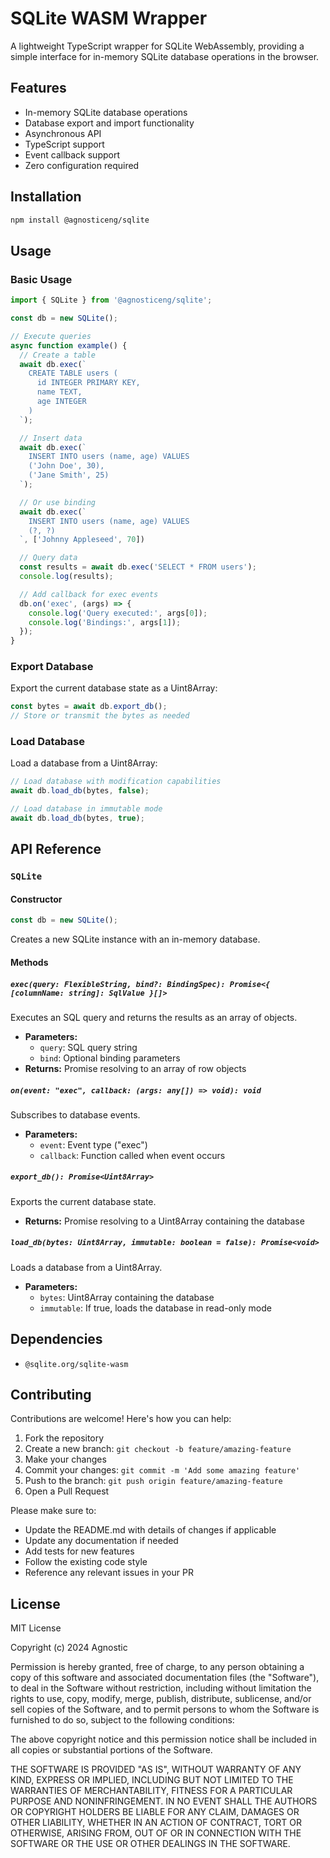# SQLite WASM Wrapper

A lightweight TypeScript wrapper for SQLite WebAssembly, providing a simple interface for in-memory SQLite database operations in the browser.

## Features

- In-memory SQLite database operations
- Database export and import functionality
- Asynchronous API
- TypeScript support
- Event callback support
- Zero configuration required

## Installation

```bash
npm install @agnosticeng/sqlite
```

## Usage

### Basic Usage

```typescript
import { SQLite } from '@agnosticeng/sqlite';

const db = new SQLite();

// Execute queries
async function example() {
  // Create a table
  await db.exec(`
    CREATE TABLE users (
      id INTEGER PRIMARY KEY,
      name TEXT,
      age INTEGER
    )
  `);

  // Insert data
  await db.exec(`
    INSERT INTO users (name, age) VALUES
    ('John Doe', 30),
    ('Jane Smith', 25)
  `);

  // Or use binding
  await db.exec(`
    INSERT INTO users (name, age) VALUES
    (?, ?)
  `, ['Johnny Appleseed', 70])

  // Query data
  const results = await db.exec('SELECT * FROM users');
  console.log(results);

  // Add callback for exec events
  db.on('exec', (args) => {
    console.log('Query executed:', args[0]);
    console.log('Bindings:', args[1]);
  });
}
```

### Export Database

Export the current database state as a Uint8Array:

```typescript
const bytes = await db.export_db();
// Store or transmit the bytes as needed
```

### Load Database

Load a database from a Uint8Array:

```typescript
// Load database with modification capabilities
await db.load_db(bytes, false);

// Load database in immutable mode
await db.load_db(bytes, true);
```

## API Reference

### `SQLite`

#### Constructor

```typescript
const db = new SQLite();
```

Creates a new SQLite instance with an in-memory database.

#### Methods

##### `exec(query: FlexibleString, bind?: BindingSpec): Promise<{ [columnName: string]: SqlValue }[]>`

Executes an SQL query and returns the results as an array of objects.

- **Parameters:**
  - `query`: SQL query string
  - `bind`: Optional binding parameters
- **Returns:** Promise resolving to an array of row objects

##### `on(event: "exec", callback: (args: any[]) => void): void`

Subscribes to database events.

- **Parameters:**
  - `event`: Event type ("exec")
  - `callback`: Function called when event occurs

##### `export_db(): Promise<Uint8Array>`

Exports the current database state.

- **Returns:** Promise resolving to a Uint8Array containing the database

##### `load_db(bytes: Uint8Array, immutable: boolean = false): Promise<void>`

Loads a database from a Uint8Array.

- **Parameters:**
  - `bytes`: Uint8Array containing the database
  - `immutable`: If true, loads the database in read-only mode

## Dependencies

- `@sqlite.org/sqlite-wasm`

## Contributing

Contributions are welcome! Here's how you can help:

1. Fork the repository
2. Create a new branch: `git checkout -b feature/amazing-feature`
3. Make your changes
4. Commit your changes: `git commit -m 'Add some amazing feature'`
5. Push to the branch: `git push origin feature/amazing-feature`
6. Open a Pull Request

Please make sure to:
- Update the README.md with details of changes if applicable
- Update any documentation if needed
- Add tests for new features
- Follow the existing code style
- Reference any relevant issues in your PR

## License

MIT License

Copyright (c) 2024 Agnostic

Permission is hereby granted, free of charge, to any person obtaining a copy
of this software and associated documentation files (the "Software"), to deal
in the Software without restriction, including without limitation the rights
to use, copy, modify, merge, publish, distribute, sublicense, and/or sell
copies of the Software, and to permit persons to whom the Software is
furnished to do so, subject to the following conditions:

The above copyright notice and this permission notice shall be included in all
copies or substantial portions of the Software.

THE SOFTWARE IS PROVIDED "AS IS", WITHOUT WARRANTY OF ANY KIND, EXPRESS OR
IMPLIED, INCLUDING BUT NOT LIMITED TO THE WARRANTIES OF MERCHANTABILITY,
FITNESS FOR A PARTICULAR PURPOSE AND NONINFRINGEMENT. IN NO EVENT SHALL THE
AUTHORS OR COPYRIGHT HOLDERS BE LIABLE FOR ANY CLAIM, DAMAGES OR OTHER
LIABILITY, WHETHER IN AN ACTION OF CONTRACT, TORT OR OTHERWISE, ARISING FROM,
OUT OF OR IN CONNECTION WITH THE SOFTWARE OR THE USE OR OTHER DEALINGS IN THE
SOFTWARE.
